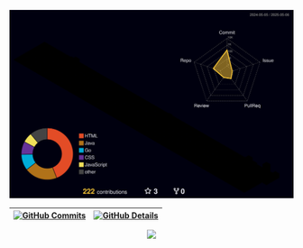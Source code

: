 ![Status](./profile-3d-contrib/profile-night-rainbow.svg)

| [![GitHub Commits](http://github-profile-summary-cards.vercel.app/api/cards/productive-time?username=wisidev&theme=dracula&utcOffset=-3)](https://github.com/vn7n24fzkq/github-profile-summary-cards) | [![GitHub Details](http://github-profile-summary-cards.vercel.app/api/cards/profile-details?username=wisidev&theme=dracula)](https://github.com/vn7n24fzkq/github-profile-summary-cards) |  
| ----------- | ----------- |

<p align="center">
  <a href="https://skillicons.dev">
    <img src="https://skillicons.dev/icons?i=eclipse,idea,java,spring,cs,dotnet,visualstudio,flutter,dart,go,git,github,hibernate,maven,ubuntu,vscode,javascript,css,html,docker,figma,linux,postman,bootstrap,mongodb,postgres,discord,windows&perline=14" />
  </a>
</p>
